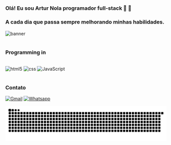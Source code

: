### Olá! Eu sou Artur Nola programador full-stack 🧑 👋


### A cada dia que passa sempre melhorando minhas habilidades.


<div> <img align="center" alt="banner" src="https://camo.githubusercontent.com/5dc6ee33381917e41fc9c4951799268998f11a9b864399bf79a0842e4f9b194d/68747470733a2f2f692e696d6775722e636f6d2f315a76566b44632e676966"></div></br>

### Programming in

<div style="display: inline_block"><br/>
   <img alt="html5" src="https://img.shields.io/badge/HTML5-E34F26?style=for-the-badge&logo=html5&logoColor=white">
   <img  alt="css" src="https://img.shields.io/badge/CSS3-1572B6?style=for-the-badge&logo=css3&logoColor=white">
   <img alt="JavaScript" src="https://img.shields.io/badge/JavaScript-323330?style=for-the-badge&logo=javascript&logoColor=F7DF1E">
   </div></br>

### Contato

[![Gmail](https://img.shields.io/badge/Gmail-D14836?style=for-the-badge&logo=gmail&logoColor=white)](arturnola2@gmail.com)
[![Whatsapp](https://img.shields.io/badge/WhatsApp-25D366?style=for-the-badge&logo=whatsapp&logoColor=white)](53984881060)

<div> <img align="center" alt="subbanner" src="https://raw.githubusercontent.com/Ricmaloy/Ricmaloy/866aca2738b0e00826158fedd4770285f70c8064/github-contribution-grid-snake.svg"></div>
